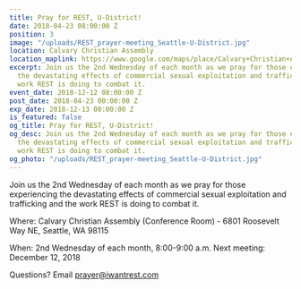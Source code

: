 ```yaml
---
title: Pray for REST, U-District!
date: 2018-04-23 08:00:00 Z
position: 3
image: "/uploads/REST_prayer-meeting_Seattle-U-District.jpg"
location: Calvary Christian Assembly
location_maplink: https://www.google.com/maps/place/Calvary+Christian+Assembly/@47.6783936,-122.3216158,17z/data=!3m1!4b1!4m5!3m4!1s0x5490146e00915ef7:0x481a216b43228bb8!8m2!3d47.67839!4d-122.3194271
excerpt: Join us the 2nd Wednesday of each month as we pray for those experiencing
  the devastating effects of commercial sexual exploitation and trafficking and the
  work REST is doing to combat it.
event_date: 2018-12-12 08:00:00 Z
post_date: 2018-04-23 00:00:00 Z
exp_date: 2018-12-13 00:00:00 Z
is_featured: false
og_title: Pray for REST, U-District!
og_desc: Join us the 2nd Wednesday of each month as we pray for those experiencing
  the devastating effects of commercial sexual exploitation and trafficking and the
  work REST is doing to combat it.
og_photo: "/uploads/REST_prayer-meeting_Seattle-U-District.jpg"
---
```


Join us the 2nd Wednesday of each month as we pray for those experiencing the devastating effects of commercial sexual exploitation and trafficking and the work REST is doing to combat it.

Where: Calvary Christian Assembly (Conference Room) - 6801 Roosevelt Way NE, Seattle, WA 98115

When: 2nd Wednesday of each month, 8:00-9:00 a.m.
Next meeting: December 12, 2018


Questions? Email [prayer@iwantrest.com](mailto:prayer@iwantrest.com)
